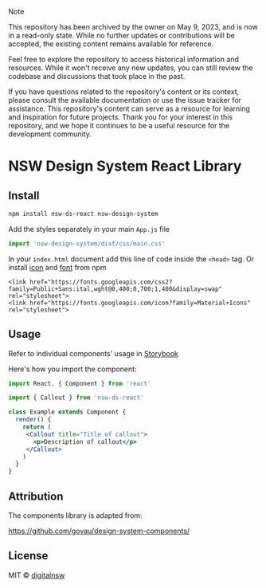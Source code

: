 > [!NOTE]
> This repository has been archived by the owner on May 9, 2023, and is now in a read-only state. While no further updates or contributions will be accepted, the existing content remains available for reference.
> 
> Feel free to explore the repository to access historical information and resources. While it won't receive any new updates, you can still review the codebase and discussions that took place in the past.
> 
> If you have questions related to the repository's content or its context, please consult the available documentation or use the issue tracker for assistance. This repository's content can serve as a resource for learning and inspiration for future projects. Thank you for your interest in this repository, and we hope it continues to be a useful resource for the development community.


# NSW Design System React Library

## Install

```bash
npm install nsw-ds-react nsw-design-system
```


Add the styles separately in your main `App.js` file

```js
import 'nsw-design-system/dist/css/main.css'
```


In your `index.html` document add this line of code inside the `<head>` tag. Or install [icon](https://www.npmjs.com/package/material-icons) and [font](https://www.npmjs.com/package/@fontsource/public-sans) from npm
```
<link href="https://fonts.googleapis.com/css2?family=Public+Sans:ital,wght@0,400;0,700;1,400&display=swap" rel="stylesheet">
<link href="https://fonts.googleapis.com/icon?family=Material+Icons" rel="stylesheet">
```

## Usage

Refer to individual components' usage in [Storybook](https://digitalnsw.github.io/nsw-design-system-react)

Here's how you import the component:
```jsx
import React, { Component } from 'react'

import { Callout } from 'nsw-ds-react'

class Example extends Component {
  render() {
    return (
     <Callout title="Title of callout">
       <p>Description of callout</p>
     </Callout>
    )
  }
}
```
## Attribution
The components library is adapted from:

https://github.com/govau/design-system-components/

## License

MIT © [digitalnsw](https://github.com/digitalnsw)
